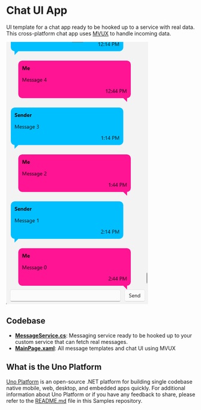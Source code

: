 # Chat UI App

UI template for a chat app ready to be hooked up to a service with real data. This cross-platform chat app uses [MVUX](xref:Uno.Extensions.Mvux.Overview) to handle incoming data.

![ChatUI Image](doc/assets/chatUI.png)

## Codebase

* [**MessageService.cs**](src/ChatUI/Services/MessageService.cs): Messaging service ready to be hooked up to your custom service that can fetch real messages.
* [**MainPage.xaml**](src/ChatUI/MainPage.xaml): All message templates and chat UI using MVUX

## What is the Uno Platform

[Uno Platform](https://platform.uno) is an open-source .NET platform for building single codebase native mobile, web, desktop, and embedded apps quickly.
For additional information about Uno Platform or if you have any feedback to share, please refer to the [README.md](../../README.md) file in this Samples repository.